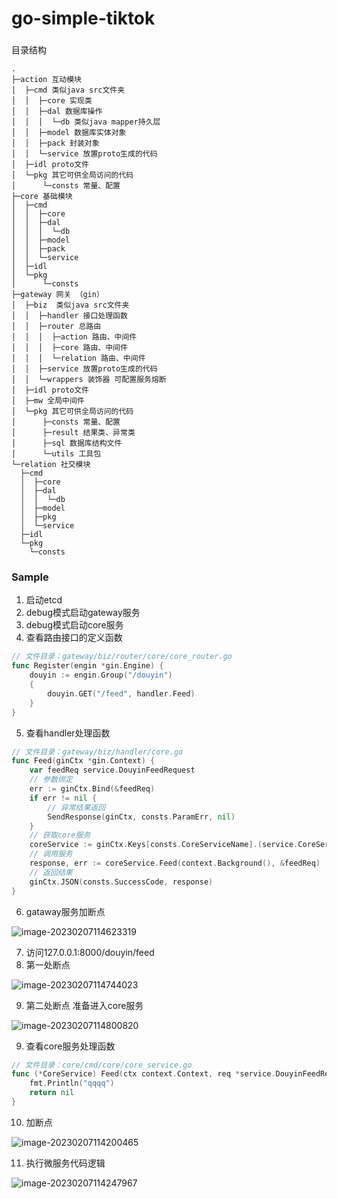 # go-simple-tiktok

###

目录结构
```
.
├─action 互动模块
│  ├─cmd 类似java src文件夹
│  │  ├─core 实现类
│  │  ├─dal 数据库操作
│  │  │  └─db 类似java mapper持久层
│  │  ├─model 数据库实体对象
│  │  ├─pack 封装对象
│  │  └─service 放置proto生成的代码
│  ├─idl proto文件
│  └─pkg 其它可供全局访问的代码
│      └─consts 常量、配置
├─core 基础模块
│  ├─cmd
│  │  ├─core
│  │  ├─dal
│  │  │  └─db
│  │  ├─model
│  │  ├─pack
│  │  └─service
│  ├─idl
│  └─pkg
│      └─consts
├─gateway 网关 （gin）
│  ├─biz  类似java src文件夹
│  │  ├─handler 接口处理函数
│  │  ├─router 总路由
│  │  │  ├─action 路由、中间件
│  │  │  ├─core 路由、中间件
│  │  │  └─relation 路由、中间件
│  │  ├─service 放置proto生成的代码
│  │  └─wrappers 装饰器 可配置服务熔断
│  ├─idl proto文件
│  ├─mw 全局中间件
│  └─pkg 其它可供全局访问的代码
│      ├─consts 常量、配置
│      ├─result 结果类、异常类
│      ├─sql 数据库结构文件
│      └─utils 工具包
└─relation 社交模块
  ├─cmd
  │  ├─core
  │  ├─dal
  │  │  └─db
  │  ├─model
  │  ├─pkg
  │  └─service
  ├─idl
  └─pkg
    └─consts
```

### Sample

1. 启动etcd
2. debug模式启动gateway服务
3. debug模式启动core服务
4. 查看路由接口的定义函数

``` go
// 文件目录：gateway/biz/router/core/core_router.go
func Register(engin *gin.Engine) {
	douyin := engin.Group("/douyin")
	{
		douyin.GET("/feed", handler.Feed)
	}
}
```

5. 查看handler处理函数

``` go
// 文件目录：gateway/biz/handler/core.go
func Feed(ginCtx *gin.Context) {
	var feedReq service.DouyinFeedRequest
	// 参数绑定
	err := ginCtx.Bind(&feedReq)
	if err != nil {
		// 异常结果返回
		SendResponse(ginCtx, consts.ParamErr, nil)
	}
	// 获取core服务
	coreService := ginCtx.Keys[consts.CoreServiceName].(service.CoreService)
	// 调用服务
	response, err := coreService.Feed(context.Background(), &feedReq)
	// 返回结果
	ginCtx.JSON(consts.SuccessCode, response)
}
```

6. gataway服务加断点

![image-20230207114623319](https://sinre.oss-cn-beijing.aliyuncs.com/picgo/image-20230207114623319.png)

7. 访问127.0.0.1:8000/douyin/feed
8. 第一处断点

![image-20230207114744023](https://sinre.oss-cn-beijing.aliyuncs.com/picgo/image-20230207114744023.png)

9. 第二处断点 准备进入core服务

![image-20230207114800820](https://sinre.oss-cn-beijing.aliyuncs.com/picgo/image-20230207114800820.png)

9. 查看core服务处理函数

``` go
// 文件目录：core/cmd/core/core_service.go
func (*CoreService) Feed(ctx context.Context, req *service.DouyinFeedRequest, resp *service.DouyinFeedResponse) error {
	fmt.Println("qqqq")
	return nil
}
```

10. 加断点

![image-20230207114200465](https://sinre.oss-cn-beijing.aliyuncs.com/picgo/image-20230207114200465.png)

11. 执行微服务代码逻辑

![image-20230207114247967](https://sinre.oss-cn-beijing.aliyuncs.com/picgo/image-20230207114247967.png)

